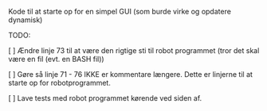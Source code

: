 Kode til at starte op for en simpel GUI (som burde virke og opdatere dynamisk)

TODO:

[ ] Ændre linje 73 til at være den rigtige sti til robot programmet (tror det skal være en fil (evt. en BASH fil))

[ ] Gøre så linje 71 - 76 IKKE er kommentare længere. Dette er linjerne til at starte op for robotprogrammet.

[ ] Lave tests med robot programmet kørende ved siden af.
